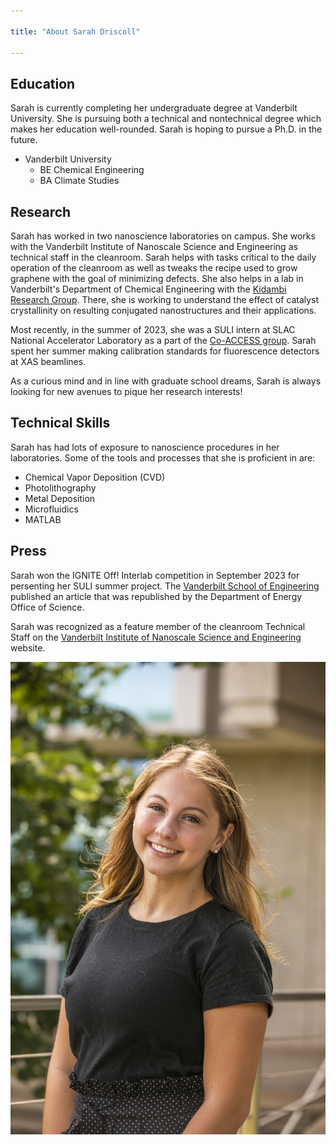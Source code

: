 ```yaml
---

title: "About Sarah Driscoll"

---
```


## Education

Sarah is currently completing her undergraduate degree at Vanderbilt University. She is pursuing both a technical and nontechnical degree which makes her education well-rounded. Sarah is hoping to pursue a Ph.D. in the future.

* Vanderbilt University
  * BE Chemical Engineering
  * BA Climate Studies

## Research

Sarah has worked in two nanoscience laboratories on campus. She works with the Vanderbilt Institute of Nanoscale Science and Engineering as technical staff in the cleanroom. Sarah helps with tasks critical to the daily operation of the cleanroom as well as tweaks the recipe used to grow graphene with the goal of minimizing defects. She also helps in a lab in Vanderbilt's Department of Chemical Engineering with the [Kidambi Research Group](https://pirankidambi.wixsite.com/kidambiresearchgroup). There, she is working to understand the effect of catalyst crystallinity on resulting conjugated nanostructures and their applications.

Most recently, in the summer of 2023, she was a SULI intern at SLAC National Accelerator Laboratory as a part of the [Co-ACCESS group](https://web.slac.stanford.edu/coaccess). Sarah spent her summer making calibration standards for fluorescence detectors at XAS beamlines. 

As a curious mind and in line with graduate school dreams, Sarah is always looking for new avenues to pique her research interests!

## Technical Skills

Sarah has had lots of exposure to nanoscience procedures in her laboratories. Some of the tools and processes that she is proficient in are:

* Chemical Vapor Deposition (CVD)
* Photolithography 
* Metal Deposition
* Microfluidics
* MATLAB

## Press 
Sarah won the IGNITE Off! Interlab competition in September 2023 for persenting her SULI summer project. The [Vanderbilt School of Engineering](https://engineering.vanderbilt.edu/news/2023/engineering-undergraduate-places-second-in-doe-competition-for-national-lab-summer-interns/) published an article that was republished by the Department of Energy Office of Science. 

Sarah was recognized as a feature member of the cleanroom Technical Staff on the [Vanderbilt Institute of Nanoscale Science and Engineering](https://www.vanderbilt.edu/vinse/personnel/bio/sarah+driscoll) website.

![Image of Sarah Driscoll](/assets/img/VINSE_headshot1.jpg)
